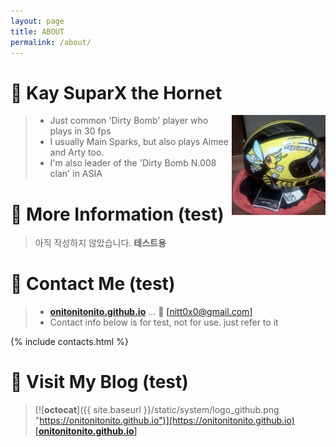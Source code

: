 ```yaml
---
layout: page
title: ABOUT
permalink: /about/
---
```


# 🐝 Kay SuparX the Hornet

<img src="/static/system/sparx_real.png" align="right" width="150"
alt="MEOW!..." />

> - Just common 'Dirty Bomb' player who plays in 30 fps   
> - I usually Main Sparks, but also plays Aimee and Arty too.   
> - I'm also leader of the 'Dirty Bomb N.008 clan' in ASIA


# 💁 More Information (test)

> 아직 작성하지 않았습니다. **테스트용**


# 🚖 Contact Me (test)

> - [**onitonitonito.github.io**](https://onitonitonito.github.io) ... 📧 [[nitt0x0@gmail.com]](nitt0x0@gmail.com)
> - Contact info below is for test, not for use. just refer to it

{% include contacts.html %}

# 👑 Visit My Blog (test)
> [![__octocat__]({{ site.baseurl }}/static/system/logo_github.png "https://onitonitonito.github.io")](https://onitonitonito.github.io)   
> [[**onitonitonito.github.io**]](https://onitonitonito.github.io)
